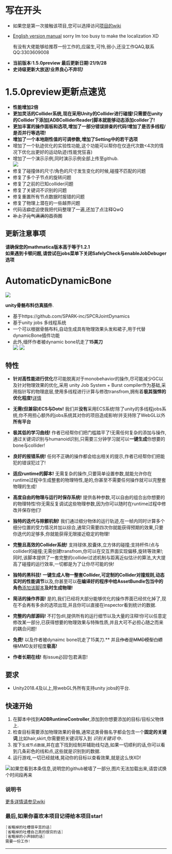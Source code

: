 # 写在开头  
* 如果您是第一次接触该项目,您可以选择访问[项目的wiki](https://github.com/OneYoungMean/Automatic-DynamicBone/wiki)  
* [English version manual](https://github.com/OneYoungMean/Automatic-DynamicBone/wiki/English-version-manual)  sorry Im too busy to make the localization XD  

  有没有大佬能够给推荐一份工作的,应届生,可怜,弱小,还没工作QAQ,联系QQ:3303609008
  
- **当前版本:1.5.0preview 最后更新日期:21/9/28**  
- **史诗级更新大放送!业界良心不弃坑!**


# 1.5.0preview更新点速览    
* **性能增加2倍**
* **更加灵活的Collider系统,现在采用Unity的Collider进行碰撞!只需要在unity的Collider下添加[ADBColliderReader]脚本就能够动态添加collder了!**  
* **更加丰富的操作面板和选项,增加了一部分错误排查的代码!增加了是否多线程/是否并行等选项!**
* **增加了一个本地刚性值的可调参数,增加了Setting中的若干选项**
* 增加了一个轨迹优化的实验性功能,这个功能可以帮你在仅迭代次数<4次的情况下优化出更好的运动轨迹(性能党狂喜)
* 增加了一个演示示例,同时演示示例全部上传至github.  
![](https://z3.ax1x.com/2021/09/28/4f8YtK.gif) 
* 修复了碰撞体的尺寸/角色的尺寸发生变化的时候,碰撞不匹配的问题
* 修复了多个子节点的旋转问题
* 修复了之前的已知collider问题
* 修复了关键词不识别的问题
* 修复重置所有节点数据时报错的问题
* 修复了物理上潜在的一些越界问题
* 代码洁癖症迫使我把代码整理了一遍,还加了点注释QwQ
* ~~补上了元气满满的首页图~~

## 更新注意事项
**请确保您的mathmatica版本高于等于1.2.1**  
**如果遇到卡顿问题,请尝试在jobs菜单下关闭SafelyCheck与enableJobDebuger选项**  

# AutomaticDynamicBone 
![](https://z3.ax1x.com/2021/09/29/44E1Gn.png) 

**unity骨骼布料仿真插件**. 
* 基于https://github.com/SPARK-inc/SPCRJointDynamics 
* 基于unity jobs 多线程系统
* 一个可以根据骨骼布料,自动生成具有物理效果头发和裙子,用于代替dynamicBone插件功能
* 此外,缅怀作者被dynamic bone坑走了**15美刀**  
![](https://z3.ax1x.com/2021/09/29/44EJMV.gif)
![](https://z3.ax1x.com/2021/09/29/44Kfn1.gif)  

## 特性

- **针对高性能进行优化**尽可能脱离对于monobehavior的操作,尽可能减少GC以及针对物理效果的优化,采用 unity Job System + Burst compiler作为基础,采用指针写的物理底层,使用多线程进行计算与修改transfrom,拥有着**极其强悍的优化程度!**[详情](https://github.com/OneYoungMean/AutomaticDynamicBone/wiki/Q&A#q%E6%80%A7%E8%83%BD%E6%96%B9%E9%9D%A2%E5%85%B7%E4%BD%93%E6%80%8E%E4%B9%88%E6%A0%B7)  

- **无需(但兼容)ECS与Dots!** 我们并**没有**采用ECS系统!除了unity的多线程jobs系统,你不用担心额外的jobs系统其对你的项目造成影响!并支持除了WebGL以外**所有平台**  

- **极其低的学习曲线!** 作者已经帮你们把门槛踏平了!无需任何复杂的添加与操作,通过关键词识别与humanoid识别,只需要三分钟学习就可以**一键生成**你想要的bone与collider!

- **良好的报错系统!** 任何不正确的操作都会给出相关的提示,作者已经帮你们把能犯的错误犯过了!  

- **适应runtime的脚本!** 无需复杂的操作,只要简单设置参数,就能允许你在runtime过程中生成整套的物理特性,是的,你甚至不需要任何操作就可以完整套物理的生成!  

- **高度自由的物理与运行时保存系统!** 提供各种参数,可以自由的组合出你想要的的物理特性!你无需反复调试这些物理参数,因为你可以随时在runtime过程中修改并保存他们!  

- **独特的迭代与除颤机制!** 我们通过细分物体的运行轨迹,在一帧内同时计算多个细分位置的受力情况并加以综合,通常只需要四次你就能获得预期的效果,只要你迭代的足够多,你就能获得无限接近稳定的物理!  

- **完整且高效的Collider系统!** 支持球体,胶囊体,立方体的碰撞;支持杆件/点与collider的碰撞;无需创建transfrom,你可以在交互界面实现偏移,旋转等效果!;同时,该脚本提供了一套完整的collider过滤机制与距离近似估计的算法,大大提高了碰撞的运行效率,一切都是为了让你尽可能的快!  

- **独特的黑科技!** **一键生成人物一整套Collider,可定制的Collider对撞规则,动态实时的性能调节**以及,你甚至可以**在编译好的程序中给AssetBundle包当中的角色**[添加该脚本](https://github.com/OneYoungMean/AutomaticDynamicBone/wiki/ADBRuntimeController%E4%BB%8B%E7%BB%8D#%E5%A6%82%E4%BD%95%E5%9C%A8runtime%E7%9A%84%E6%97%B6%E5%80%99%E6%B7%BB%E5%8A%A0%E8%AF%A5%E8%84%9A%E6%9C%AC)**及时生成物理!**

- **简洁的操作界面!** 是的,我们已经将大部分能够优化的操作界面已经优化掉了,现在不会再有多余的选项出现,并且你可以直接在inspector看到统计的数据.  

- **完整的内部源码!** 不打包dll,提供所有的运行细节以及大量的注释!你可以任意定修改某一部分,已获得想要的物理效果与特殊性质,并且大可不必担心随之而来的耦合问题!  

- **免费!** 以及作者被dynaimc bone坑走了15美刀.** 并且<s>作者是MMD模型白嫖怪</s>MMD友好程度**极高!**

- **作者长期在线!** 有issue必回!包君满意!

## 要求

- Unity2018.4及以上,除webGL外所有支持unity jobs的平台.  


## 快速开始

1. 在脚本中找到**ADBRuntimeController**,添加到你想要添加的目标/目标父物体上.  
2. 检查目标需要添加物理效果的骨骼,通常这类骨骼名字都会包含一个**固定的关键词**,比如hair,skirt,你需要把关键词写入到 _识别关键词_ 中.  
3. 按下`生成节点数据`,并在底下找到绘制并辅助线勾选,如果一切顺利的话,你可以看到几条彩色的线和点,这些就是识别到的数据.  
4. 运行游戏,一切已经就绪,晃动你的目标以查看效果,就是这么快XD!  

![如果您看到本条信息,说明您的github被墙了一部分,图片无法加载出来,请尝试换个时间段再来](https://s1.ax1x.com/2020/08/02/atCRNd.gif) 

### 说明书

[更多详情请参见wiki](https://github.com/OneYoungMean/Automatic-DynamicBone/wiki) 

### 最后,如果你喜欢本项目记得给本项目star!
```C#
[省略掉的吐槽很辛苦的话]
[省略掉的吐槽自己真的很穷的话]
[省略掉的小声BB的话]
需要一份工作!
```
***

